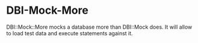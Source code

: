 # DBI-Mock-More
DBI::Mock::More mocks a database more than DBI::Mock does. It will allow to load test data and execute statements against it.
